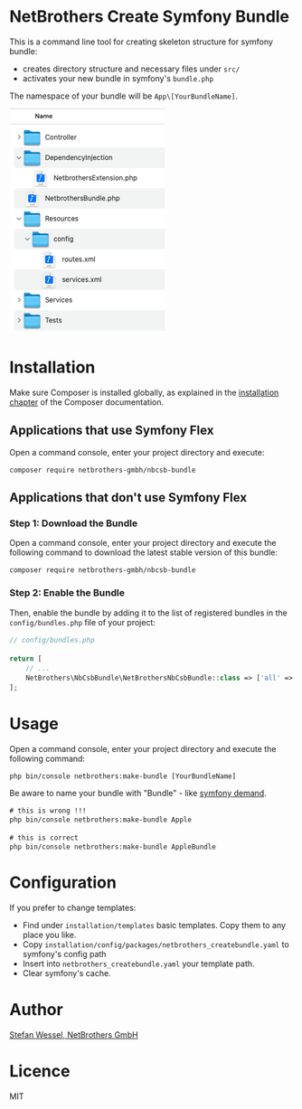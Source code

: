 NetBrothers Create Symfony Bundle
===================================
This is a command line tool for creating skeleton structure for symfony bundle:
- creates directory structure and necessary files under `src/`
- activates your new bundle in symfony's `bundle.php`

The namespace of your bundle will be `App\[YourBundleName]`.

![structure](./src/Resources/doc/images/structure.png)


Installation
============
Make sure Composer is installed globally, as explained in the
[installation chapter](https://getcomposer.org/doc/00-intro.md)
of the Composer documentation.

Applications that use Symfony Flex
----------------------------------

Open a command console, enter your project directory and execute:

```console
composer require netbrothers-gmbh/nbcsb-bundle
```

Applications that don't use Symfony Flex
----------------------------------------

### Step 1: Download the Bundle

Open a command console, enter your project directory and execute the
following command to download the latest stable version of this bundle:

```console
composer require netbrothers-gmbh/nbcsb-bundle
```

### Step 2: Enable the Bundle

Then, enable the bundle by adding it to the list of registered bundles
in the `config/bundles.php` file of your project:

```php
// config/bundles.php

return [
    // ...
    NetBrothers\NbCsbBundle\NetBrothersNbCsbBundle::class => ['all' => true],
];
```


Usage
=====
Open a command console, enter your project directory and execute the
following command: 

```console
php bin/console netbrothers:make-bundle [YourBundleName]
```
Be aware to name your bundle with "Bundle" - like 
[symfony demand](https://symfony.com/doc/current/bundles/best_practices.html).

```console
# this is wrong !!!
php bin/console netbrothers:make-bundle Apple

# this is correct
php bin/console netbrothers:make-bundle AppleBundle
```

Configuration
=============
If you prefer to change templates:
- Find under `installation/templates` basic templates. Copy them to any place you like.
- Copy `installation/config/packages/netbrothers_createbundle.yaml` to symfony's config path
- Insert into `netbrothers_createbundle.yaml` your template path.
- Clear symfony's cache.

Author
======
[Stefan Wessel, NetBrothers GmbH](https://netbrothers.de)

Licence
=======
MIT




